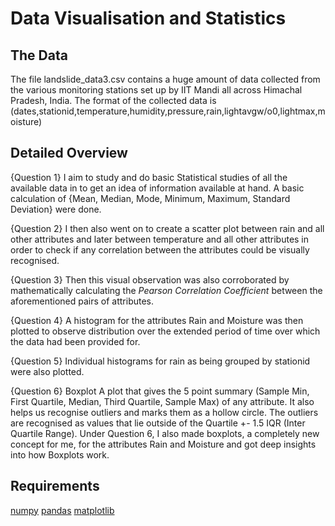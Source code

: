 # Data Visualisation and Statistics


## The Data

The file landslide_data3.csv contains a huge amount of data collected from the various monitoring stations set up by
IIT Mandi all across Himachal Pradesh, India. The format of the collected data is 
(dates,stationid,temperature,humidity,pressure,rain,lightavgw/o0,lightmax,moisture)


## Detailed Overview

{Question 1} I aim to study and do basic Statistical studies of all the available data in to get an idea of information 
available at hand. A basic calculation of {Mean, Median, Mode, Minimum, Maximum, Standard Deviation} were done.

{Question 2} I then also went on to create a scatter plot between rain and all other attributes and later between 
temperature and all other attributes in order to check if any correlation between the attributes could be visually recognised.

{Question 3} Then this visual observation was also corroborated by mathematically calculating the *Pearson Correlation 
Coefficient* between the aforementioned pairs of attributes.

{Question 4} A histogram for the attributes Rain and Moisture was then plotted to observe distribution over the extended period
of time over which the data had been provided for.

{Question 5} Individual histograms for rain as being grouped by stationid were also plotted.

{Question 6} Boxplot
A plot that gives the 5 point summary (Sample Min, First Quartile, Median, Third Quartile, Sample Max) of any attribute. It also
helps us recognise outliers and marks them as a hollow circle. The outliers are recognised as values that lie outside of the 
Quartile +- 1.5 IQR (Inter Quartile Range).
Under Question 6, I also made boxplots, a completely new concept for me, for the attributes Rain and Moisture and got deep
insights into how Boxplots work.


## Requirements

[numpy](https://numpy.org/)
[pandas](https://pandas.pydata.org/)
[matplotlib](https://matplotlib.org/)